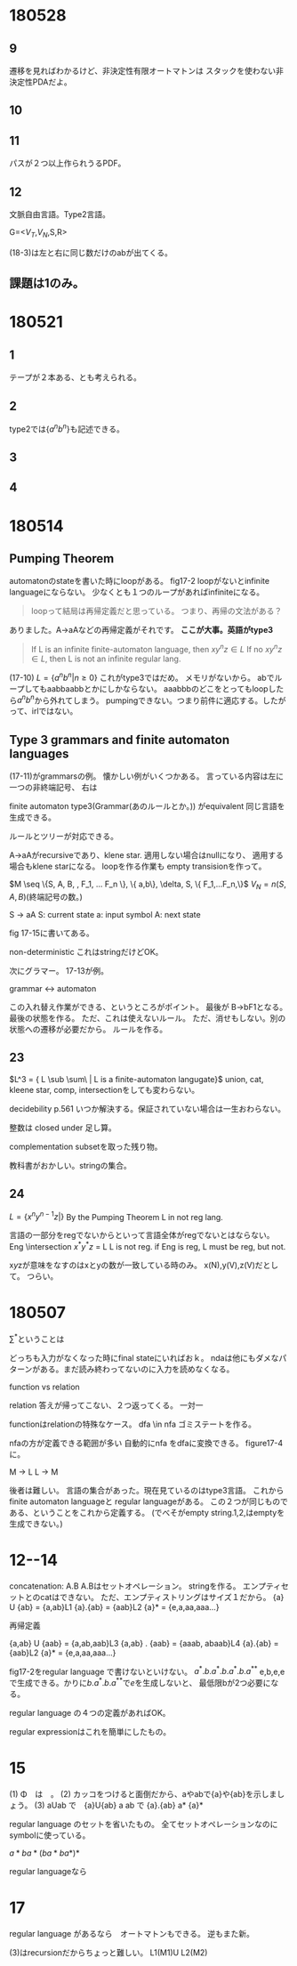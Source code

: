 # 180528

## 9

遷移を見ればわかるけど、非決定性有限オートマトンは
スタックを使わない非決定性PDAだよ。

## 10

## 11
パスが２つ以上作られうるPDF。

## 12

文脈自由言語。Type2言語。

G=<$V_T$,$V_N$,S,R>

(18-3)は左と右に同じ数だけのabが出てくる。

## 課題は1のみ。

# 180521

## 1

テープが２本ある、とも考えられる。

## 2

type2では{$a^n b^n$}も記述できる。

## 3
## 4


# 180514

## Pumping Theorem

automatonのstateを書いた時にloopがある。
fig17-2 
loopがないとinfinite languageにならない。
少なくとも１つのループがあればinfiniteになる。

> loopって結局は再帰定義だと思っている。
> つまり、再帰の文法がある？

ありました。A->aAなどの再帰定義がそれです。
**ここが大事。英語がtype3**

> If L is an infinite finite-automaton language, then $xy^nz \in L$
> If no $xy^nz \in L$, then L is not an infinite regular lang.

(17-10) $L=\{a^nb^n|n \geq 0\}$
これがtype3ではだめ。
メモリがないから。
abでループしてもaabbaabbとかにしかならない。
aaabbbのどこをとってもloopしたら$a^nb^n$から外れてしまう。
pumpingできない。つまり前件に適応する。したがって、irlではない。


## Type 3 grammars and finite automaton languages

(17-11)がgrammarsの例。
懐かしい例がいくつかある。
言っている内容は左に一つの非終端記号、
右は

finite
automaton
type3(Grammar(あのルールとか。))
がequivalent
同じ言語を生成できる。

ルールとツリーが対応できる。

A->aAがrecursiveであり、klene star.
適用しない場合はnullになり、
適用する場合もklene starになる。
loopを作る作業も
empty transisionを作って。

$M \seq \{S, A, B, , F_1, ... F_n \}, \{ a,b\}, \delta, S, \{ F_1,...F_n,\}$
$V_N = n(S,A,B)$(終端記号の数。)

S -> aA
S: current state
a: input symbol
A: next state

fig 17-15に書いてある。

non-deterministic
これはstringだけどOK。

次にグラマー。
17-13が例。

grammar <-> automaton

この入れ替え作業ができる、というところがポイント。
最後が
B->bF1となる。最後の状態を作る。
ただ、これは使えないルール。
ただ、消せもしない。別の状態への遷移が必要だから。
ルールを作る。

## 23

$L^3 = \{ L \sub \sum\ | L is a finite-automaton langugate}$
union, cat, kleene star, comp, intersectionをしても変わらない。

decidebility
p.561
いつか解決する。保証されていない場合は一生おわらない。


整数は closed under 足し算。

complementation subsetを取った残り物。

教科書がおかしい。stringの集合。

## 24

$L = \{ x^n y^{n-1} z | \}$
By the Pumping Theorem L in not reg lang.

言語の一部分をregでないからといって言語全体がregでないとはならない。
Eng \intersection $x^*y^*z$ = L
L is not reg.
if Eng is reg, L must be reg,
but not.

x*y*zが意味をなすのはxとyの数が一致している時のみ。
x(N),y(V),z(V)だとして。
つらい。

## 


# 180507


$\sum^*$ということは

どっちも入力がなくなった時にfinal stateにいればおｋ。
ndaは他にもダメなパターンがある。まだ読み終わってないのに入力を読めなくなる。

function vs relation

relation
答えが帰ってこない、２つ返ってくる。
一対一

functionはrelationの特殊なケース。
dfa \in nfa
ゴミステートを作る。

nfaの方が定義できる範囲が多い
自動的にnfa をdfaに変換できる。
figure17-4に。

M -> L
L -> M

後者は難しい。
言語の集合があった。現在見ているのはtype3言語。
これからfinite automaton languageと
regular languageがある。
この２つが同じものである、ということをこれから定義する。
(でべそがempty
string.1,2,はemptyを生成できない。)

# 12--14
concatenation: A.B
A.Bはセットオペレーション。
stringを作る。
エンプティセットとのcatはできない。
ただ、エンプティストリングはサイズ１だから。
{a} U {ab} = {a,ab}L1
{a}.{ab} = {aab}L2
{a}* = {e,a,aa,aaa...}

再帰定義

{a,ab} U {aab} = {a,ab,aab}L3
{a,ab} . {aab} = {aaab, abaab}L4
{a}.{ab} = {aab}L2
{a}* = {e,a,aa,aaa...}

fig17-2をregular language で書けないといけない。
${a}^*.b.{a}^*.{b.{a}^*.b.{a}^*}^*$
e,b,e,e
で生成できる。かりに${b.{a}^*.b.{a}^*}^*$で*e*を生成しないと、
最低限bが2つ必要になる。

regular language の４つの定義があればOK。

regular expressionはこれを簡単にしたもの。

# 15

(1) Φ　は　。
(2) カッコをつけると面倒だから、aやabで{a}や{ab}を示しましょう。
(3) aUab で　{a}U{ab}
    a ab で {a}.{ab}
    a* {a}*

regular language のセットを省いたもの。
全てセットオペレーションなのにsymbolに使っている。

$a*ba*(ba*ba*)*$

regular languageなら

# 17
regular language があるなら　オートマトンもできる。
逆もまた新。

(3)はrecursionだからちょっと難しい。
L1(M1)U L2(M2)


